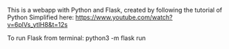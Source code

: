 This is a webapp with Python and Flask, created by following the tutorial of Python Simplified here: https://www.youtube.com/watch?v=6plVs_ytIH8&t=12s

To run Flask from terminal: python3 -m flask run


